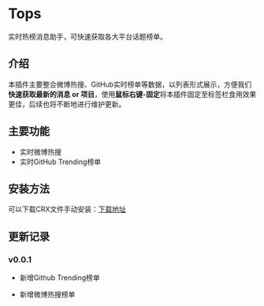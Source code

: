 # Tops
实时热榜消息助手，可快速获取各大平台话题榜单。

## 介绍
本插件主要整合微博热搜、GitHub实时榜单等数据，以列表形式展示，方便我们**快速获取最新的消息 or 项目**，使用**鼠标右键-固定**将本插件固定至标签栏食用效果更佳，后续也将不断地进行维护更新。

## 主要功能
- 实时微博热搜
- 实时GitHub Trending榜单

## 安装方法
可以下载CRX文件手动安装：[下载地址](https://github.com/zchengb/tops/releases)

## 更新记录

### v0.0.1

- 新增Github Trending榜单

- 新增微博热搜榜单
